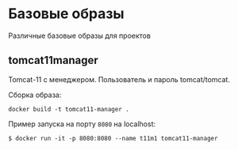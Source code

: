 # Базовые образы

Различные базовые образы для проектов

## tomcat11manager

Tomcat-11 с менеджером.
Пользователь и пароль tomcat/tomcat.

Сборка образа:
```
docker build -t tomcat11-manager .
```
Пример запуска на порту `8080` на localhost:
```
$ docker run -it -p 8080:8080 --name t11m1 tomcat11-manager
```


